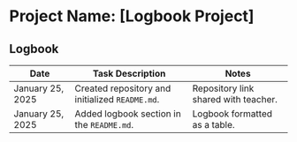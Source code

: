 # Project Name: [Logbook Project]

## Logbook

| Date           | Task Description                                                                 | Notes                            |
|----------------|----------------------------------------------------------------------------------|----------------------------------|
| January 25, 2025 | Created repository and initialized `README.md`.                                | Repository link shared with teacher. |
| January 25, 2025 | Added logbook section in the `README.md`.                                      | Logbook formatted as a table.   |
